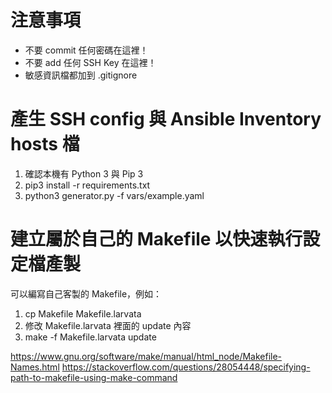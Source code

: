 # 注意事項

* 不要 commit 任何密碼在這裡！
* 不要 add 任何 SSH Key 在這裡！
* 敏感資訊檔都加到 .gitignore

# 產生 SSH config 與 Ansible Inventory hosts 檔

1. 確認本機有 Python 3 與 Pip 3
2. pip3 install -r requirements.txt
3. python3 generator.py -f vars/example.yaml

# 建立屬於自己的 Makefile 以快速執行設定檔產製

可以編寫自己客製的 Makefile，例如：

1. cp Makefile Makefile.larvata
2. 修改 Makefile.larvata 裡面的 update 內容
3. make -f Makefile.larvata update

https://www.gnu.org/software/make/manual/html_node/Makefile-Names.html
https://stackoverflow.com/questions/28054448/specifying-path-to-makefile-using-make-command
